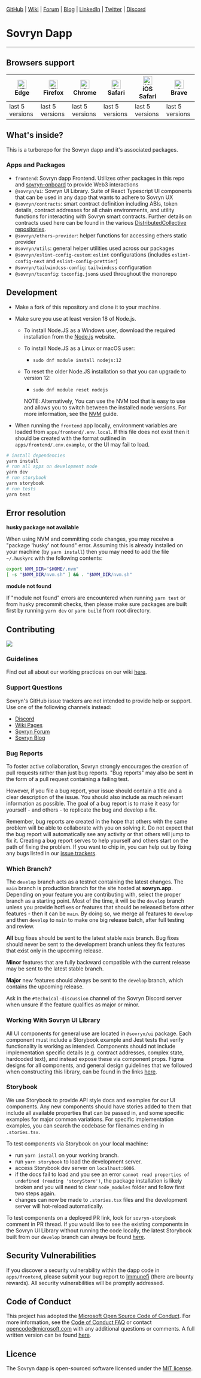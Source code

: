 [GitHub](https://github.com/DistributedCollective) | [Wiki](https://wiki.sovryn.com/en/home) | [Forum](https://forum.sovryn.app/) | [Blog](https://sovryn.com/all-things-sovryn/) | [LinkedIn](https://www.linkedin.com/company/sovryn/about/) | [Twitter](https://twitter.com/SovrynBTC) | [Discord](https://discord.gg/kBTNx4zjRf)

# Sovryn Dapp

---

## Browsers support

| <img src="https://raw.githubusercontent.com/alrra/browser-logos/master/src/edge/edge_48x48.png" alt="IE / Edge" width="24px" height="24px" /><br/>Edge | <img src="https://raw.githubusercontent.com/alrra/browser-logos/master/src/firefox/firefox_48x48.png" alt="Firefox" width="24px" height="24px" /><br/>Firefox | <img src="https://raw.githubusercontent.com/alrra/browser-logos/master/src/chrome/chrome_48x48.png" alt="Chrome" width="24px" height="24px" /><br/>Chrome | <img src="https://raw.githubusercontent.com/alrra/browser-logos/master/src/safari/safari_48x48.png" alt="Safari" width="24px" height="24px" /><br/>Safari | <img src="https://raw.githubusercontent.com/alrra/browser-logos/master/src/safari-ios/safari-ios_48x48.png" alt="iOS Safari" width="24px" height="24px" /><br/>iOS Safari | <img src="https://raw.githubusercontent.com/alrra/browser-logos/master/src/brave/brave_48x48.png" alt="Opera" width="24px" height="24px" /><br/>Brave |
| ------------------------------------------------------------------------------------------------------------------------------------------------------ | ------------------------------------------------------------------------------------------------------------------------------------------------------------- | --------------------------------------------------------------------------------------------------------------------------------------------------------- | --------------------------------------------------------------------------------------------------------------------------------------------------------- | ------------------------------------------------------------------------------------------------------------------------------------------------------------------------- | ----------------------------------------------------------------------------------------------------------------------------------------------------- |
| last 5 versions                                                                                                                                        | last 5 versions                                                                                                                                               | last 5 versions                                                                                                                                           | last 5 versions                                                                                                                                           | last 5 versions                                                                                                                                                           | last 5 versions                                                                                                                                       |

## What's inside?

This is a turborepo for the Sovryn dapp and it's associated packages.

### Apps and Packages

- `frontend`: Sovryn dapp Frontend. Utilizes other packages in this repo and [sovryn-onboard](https://github.com/DistributedCollective/sovryn-onboard) to provide Web3 interactions
- `@sovryn/ui`: Sovryn UI Library. Suite of React Typescript UI components that can be used in any dapp that wants to adhere to Sovryn UX
- `@sovryn/contracts`: smart contract definition including ABIs, token details, contract addresses for all chain environments, and utility functions for interacting with Sovryn smart contracts. Further details on contracts used here can be found in the various [DistributedCollective repositories](https://github.com/DistributedCollective).
- `@sovryn/ethers-provider`: helper functions for accessing ethers static provider
- `@sovryn/utils`: general helper utilities used across our packages
- `@sovryn/eslint-config-custom`: `eslint` configurations (includes `eslint-config-next` and `eslint-config-prettier`)
- `@sovryn/tailwindcss-config`: `tailwindcss` configuration
- `@sovryn/tsconfig`: `tsconfig.json`s used throughout the monorepo

## Development

- Make a fork of this repository and clone it to your machine.
- Make sure you use at least version 18 of Node.js.

  - To install Node.JS as a Windows user, download the required installation from the [Node.js](https://nodejs.org/en/download/) website.
  - To install Node.JS as a Linux or macOS user:
    - `sudo dnf module install nodejs:12`
  - To reset the older Node.JS installation so that you can upgrade to version 12:

    - `sudo dnf module reset nodejs`

    NOTE: Alternatively, You can use the NVM tool that is easy to use and allows you to switch between the installed node versions. For more information, see the [NVM](https://github.com/nvm-sh/nvm) guide.

- When running the `frontend` app locally, environment variables are loaded from `apps/frontend/.env.local`. If this file does not exist then it should be created with the format outlined in `apps/frontend/.env.example`, or the UI may fail to load.

```bash
# install dependencies
yarn install
# run all apps on development mode
yarn dev
# run storybook
yarn storybook
# run tests
yarn test
```

## Error resolution

**husky package not available**

When using NVM and committing code changes, you may receive a "package 'husky' not found" error. Assuming this is already installed on your machine (by `yarn install`) then you may need to add the file `~/.huskyrc` with the following contents:

```bash
export NVM_DIR="$HOME/.nvm"
[ -s "$NVM_DIR/nvm.sh" ] && . "$NVM_DIR/nvm.sh"
```

**module not found**

If "module not found" errors are encountered when running `yarn test` or from husky precommit checks, then please make sure packages are built first by running `yarn dev` or `yarn build` from root directory.

## Contributing

<a href="https://github.com/DistributedCollective/sovryn-dapp/graphs/contributors">
  <img src="https://contrib.rocks/image?repo=DistributedCollective/sovryn-dapp" />
</a>

### Guidelines

Find out all about our working practices on our wiki [here](https://github.com/DistributedCollective/sovryn-dapp/wiki).

### Support Questions

Sovryn's GitHub issue trackers are not intended to provide help or support. Use one of the following channels instead:

- [Discord](https://discord.gg/kBTNx4zjRf)
- [Wiki Pages](https://wiki.sovryn.app)
- [Sovryn Forum](https://forum.sovryn.app)
- [Sovryn Blog](https://sovryn.com/all-things-sovryn)

### Bug Reports

To foster active collaboration, Sovryn strongly encourages the creation of pull requests rather than just bug reports. "Bug reports" may also be sent in the form of a pull request containing a failing test.

However, if you file a bug report, your issue should contain a title and a clear description of the issue. You should also include as much relevant information as possible. The goal of a bug report is to make it easy for yourself - and others - to replicate the bug and develop a fix.

Remember, bug reports are created in the hope that others with the same problem will be able to collaborate with you on solving it. Do not expect that the bug report will automatically see any activity or that others will jump to fix it. Creating a bug report serves to help yourself and others start on the path of fixing the problem. If you want to chip in, you can help out by fixing any bugs listed in our [issue trackers](https://github.com/issues?q=is%3Aopen+is%3Aissue+label%3Abug+user%3Adistributedcollective).

### Which Branch?

The `develop` branch acts as a testnet containing the latest changes. The `main` branch is production branch for the site hosted at **sovryn.app**. Depending on your feature you are contributing with, select the proper branch as a starting point. Most of the time, it will be the `develop` branch unless you provide hotfixes or features that should be released before other features - then it can be `main`. By doing so, we merge all features to `develop` and then `develop` to `main` to make one big release batch, after full testing and review.

**All** bug fixes should be sent to the latest stable `main` branch. Bug fixes should never be sent to the development branch unless they fix features that exist only in the upcoming release.

**Minor** features that are fully backward compatible with the current release may be sent to the latest stable branch.

**Major** new features should always be sent to the `develop` branch, which contains the upcoming release.

Ask in the `#technical-discussion` channel of the Sovryn Discord server when unsure if the feature qualifies as major or minor.

### Working With Sovryn UI LIbrary

All UI components for general use are located in `@sovryn/ui` package. Each component must include a Storybook example and Jest tests that verify functionality is working as intended. Components should not include implementation specific details (e.g. contract addresses, complex state, hardcoded text), and instead expose these via component props. Figma designs for all components, and general design guidelines that we followed when constructing this library, can be found in the links [here](https://github.com/DistributedCollective/sovryn-dapp/wiki/Design).

### Storybook

We use Storybook to provide API style docs and examples for our UI components. Any new components should have stories added to them that include all available properties that can be passed in, and some specific examples for major common variations. For specific implementation examples, you can search the codebase for filenames ending in `.stories.tsx`.

To test components via Storybook on your local machine:

- run `yarn install` on your working branch.
- run `yarn storybook` to load the development server.
- access Storybook dev server on `localhost:6006`.
- if the docs fail to load and you see an error `cannot read properties of undefined (reading 'storyStore')`, the package installation is likely broken and you will need to clear `node_modules` folder and follow first two steps again.
- changes can now be made to `.stories.tsx` files and the development server will hot-reload automatically.

To test components on a deployed PR link, look for `sovryn-storybook` comment in PR thread. If you would like to see the existing components in the Sovryn UI Library without running the code locally, the latest Storybook built from our `develop` branch can always be found [here](https://dev--sovryn-storybook.netlify.app/).

## Security Vulnerabilities

If you discover a security vulnerability within the dapp code in `apps/frontend`, please submit your bug report to [Immunefi](https://immunefi.com/bounty/sovryn/) (there are bounty rewards). All security vulnerabilities will be promptly addressed.

## Code of Conduct

This project has adopted the [Microsoft Open Source Code of Conduct](https://opensource.microsoft.com/codeofconduct/). For more information, see the [Code of Conduct FAQ](https://opensource.microsoft.com/codeofconduct/faq/) or contact [opencode@microsoft.com](mailto:opencode@microsoft.com) with any additional questions or comments. A full written version can be found [here](CODE_OF_CONDUCT.md).

## Licence

The Sovryn dapp is open-sourced software licensed under the [MIT license](LICENSE).
